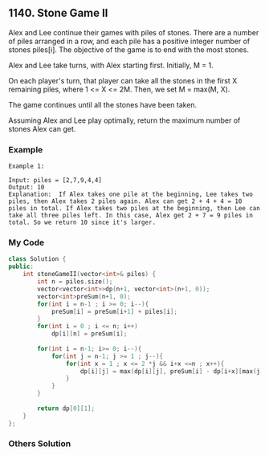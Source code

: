 ## 1140. Stone Game II

Alex and Lee continue their games with piles of stones.  There are a number of piles arranged in a row, and each pile has a positive integer number of stones piles[i].  The objective of the game is to end with the most stones. 

Alex and Lee take turns, with Alex starting first.  Initially, M = 1.

On each player's turn, that player can take all the stones in the first X remaining piles, where 1 <= X <= 2M.  Then, we set M = max(M, X).

The game continues until all the stones have been taken.

Assuming Alex and Lee play optimally, return the maximum number of stones Alex can get.


### Example
```
Example 1:

Input: piles = [2,7,9,4,4]
Output: 10
Explanation:  If Alex takes one pile at the beginning, Lee takes two piles, then Alex takes 2 piles again. Alex can get 2 + 4 + 4 = 10 piles in total. If Alex takes two piles at the beginning, then Lee can take all three piles left. In this case, Alex get 2 + 7 = 9 piles in total. So we return 10 since it's larger. 
```

### My Code
```c++
class Solution {
public:
    int stoneGameII(vector<int>& piles) {
        int n = piles.size();
        vector<vector<int>>dp(n+1, vector<int>(n+1, 0));
        vector<int>preSum(n+1, 0);
        for(int i = n-1 ; i >= 0; i--){
            preSum[i] = preSum[i+1] + piles[i];
        }
        for(int i = 0 ; i <= n; i++)
            dp[i][n] = preSum[i];
        
        for(int i = n-1; i>= 0; i--){
            for(int j = n-1; j >= 1 ; j--){
                for(int x = 1 ; x <= 2 *j && i+x <=n ; x++){
                    dp[i][j] = max(dp[i][j], preSum[i] - dp[i+x][max(j, x)]);
                }
            }
        }
        
        return dp[0][1];
    }
};
```


### Others Solution
```c++
```

